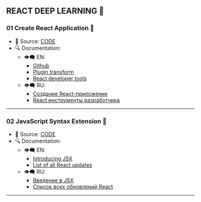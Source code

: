 ## REACT DEEP LEARNING 🦆

### 01 Create React Application 🚀
- 🔑 Source: [CODE](./01CRA/)
- 🔍 Documentation:
    - 👁‍🗨 EN:
        - [Github](https://github.com/facebook/create-react-app)
        - [Plugin transform](https://babeljs.io/docs/en/babel-plugin-transform-react-jsx)
        - [React developer tools](https://chrome.google.com/webstore/detail/react-developer-tools/fmkadmapgofadopljbjfkapdkoienihi)
    - 👁‍🗨 RU:
        - [Создание React-приложение](https://ru.reactjs.org/docs/create-a-new-react-app.html)
        - [React инструменты разработчика](https://chrome.google.com/webstore/detail/react-developer-tools/fmkadmapgofadopljbjfkapdkoienihi)

<hr>

### 02 JavaScript Syntax Extension 🚀
- 🔑 Source: [CODE](./02JSX/)
- 🔍 Documentation:
    - 👁‍🗨 EN:
        - [Introducing JSX](https://reactjs.org/docs/introducing-jsx.html)
        - [List of all React updates](https://github.com/facebook/react/blob/main/CHANGELOG.md)
    - 👁‍🗨 RU:
        - [Введение в JSX](https://ru.reactjs.org/docs/introducing-jsx.html)
        - [Список всех обновлений React](https://github.com/facebook/react/blob/main/CHANGELOG.md)

<hr>